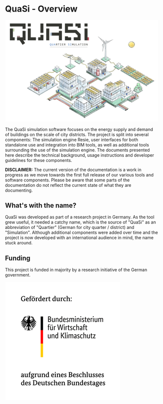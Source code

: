 # QuaSi - Overview
![Logo and visual for the project](img/quasi_combined_w3099.jpg)

The QuaSi simulation software focuses on the energy supply and demand of buildings on the scale of city districts. The project is split into several components: The simulation engine Resie, user interfaces for both standalone use and integration into BIM tools, as well as additional tools surrounding the use of the simulation engine. The documents presented here describe the technical background, usage instructions and developer guidelines for these components.

**DISCLAIMER:** The current version of the documentation is a work in progress as we move towards the first full release of our various tools and software components. Please be aware that some parts of the documentation do not reflect the current state of what they are documenting.

## What's with the name?
QuaSi was developed as part of a research project in Germany. As the tool grew useful, it needed a catchy name, which is the source of "QuaSi" as an abbreviation of "Quartier" (German for city quarter / district) and "Simulation". Although additional components were added over time and the project is now developed with an international audience in mind, the name stuck around.

## Funding
This project is funded in majority by a research initiative of the German government.

![Funding disclaimer](img/funding_disclaimer.png)
